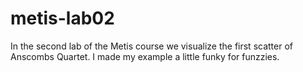 # metis-lab02
In the second lab of the Metis course we visualize the first scatter of Anscombs Quartet. I made my example a little funky for funzzies.
